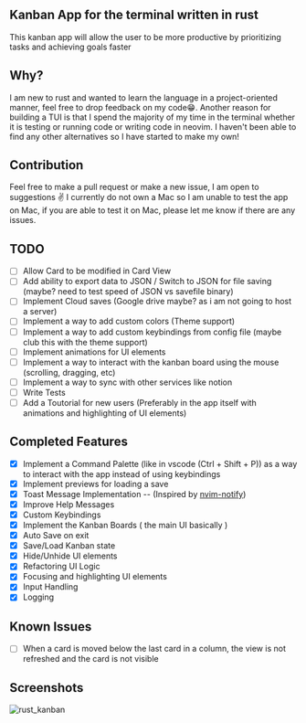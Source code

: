 ## Kanban App for the terminal written in rust
  This kanban app will allow the user to be more productive by prioritizing tasks and achieving goals faster
## Why?
  I am new to rust and wanted to learn the language in a project-oriented manner, feel free to drop feedback on my code😁. Another reason for building a TUI is that I spend the majority of my time in the terminal whether it is testing or running code or writing code in neovim. I haven't been able to find any other alternatives so I have started to make my own!
## Contribution
  Feel free to make a pull request or make a new issue, I am open to suggestions ✌️
  I currently do not own a Mac so I am unable to test the app on Mac, if you are able to test it on Mac, please let me know if there are any issues.
## TODO
- [ ] Allow Card to be modified in Card View
- [ ] Add ability to export data to JSON / Switch to JSON for file saving (maybe? need to test speed of JSON vs savefile binary)
- [ ] Implement Cloud saves (Google drive maybe? as i am not going to host a server)
- [ ] Implement a way to add custom colors (Theme support)
- [ ] Implement a way to add custom keybindings from config file (maybe club this with the theme support)
- [ ] Implement animations for UI elements
- [ ] Implement a way to interact with the kanban board using the mouse (scrolling, dragging, etc)
- [ ] Implement a way to sync with other services like notion
- [ ] Write Tests
- [ ] Add a Toutorial for new users (Preferably in the app itself with animations and highlighting of UI elements)
## Completed Features
- [x] Implement a Command Palette (like in vscode (Ctrl + Shift + P)) as a way to interact with the app instead of using keybindings
- [x] Implement previews for loading a save
- [x] Toast Message Implementation -- (Inspired by [nvim-notify](https://github.com/rcarriga/nvim-notify))
- [x] Improve Help Messages
- [x] Custom Keybindings
- [x] Implement the Kanban Boards ( the main UI basically )
- [x] Auto Save on exit
- [x] Save/Load Kanban state
- [x] Hide/Unhide UI elements
- [x] Refactoring UI Logic
- [x] Focusing and highlighting UI elements
- [x] Input Handling
- [x] Logging
  
## Known Issues
- [ ] When a card is moved below the last card in a column, the view is not refreshed and the card is not visible

## Screenshots
![rust_kanban](https://user-images.githubusercontent.com/66156000/206888828-5f9678e6-eaf1-4389-9e85-c65797e2f204.png)
